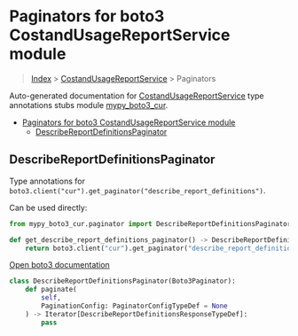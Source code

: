 # Paginators for boto3 CostandUsageReportService module

> [Index](../README.md) > [CostandUsageReportService](./README.md) > Paginators

Auto-generated documentation for [CostandUsageReportService](https://boto3.amazonaws.com/v1/documentation/api/latest/reference/services/cur.html#CostandUsageReportService)
type annotations stubs module [mypy_boto3_cur](https://pypi.org/project/mypy-boto3-cur/).

- [Paginators for boto3 CostandUsageReportService module](#paginators-for-boto3-costandusagereportservice-module)
  - [DescribeReportDefinitionsPaginator](#describereportdefinitionspaginator)

## DescribeReportDefinitionsPaginator

Type annotations for `boto3.client("cur").get_paginator("describe_report_definitions")`.

Can be used directly:

```python
from mypy_boto3_cur.paginator import DescribeReportDefinitionsPaginator

def get_describe_report_definitions_paginator() -> DescribeReportDefinitionsPaginator:
    return boto3.client("cur").get_paginator("describe_report_definitions")
```

[Open boto3 documentation](https://boto3.amazonaws.com/v1/documentation/api/latest/reference/services/cur.html#CostandUsageReportService.Paginator.DescribeReportDefinitions)

```python
class DescribeReportDefinitionsPaginator(Boto3Paginator):
    def paginate(
        self,
        PaginationConfig: PaginatorConfigTypeDef = None
    ) -> Iterator[DescribeReportDefinitionsResponseTypeDef]:
        pass
```